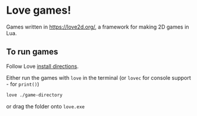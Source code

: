 # Love games!

Games written in <https://love2d.org/>, a framework for making 2D games in Lua.

## To run games

Follow Love [install directions](https://love2d.org/wiki/Getting_Started).

Either run the games with `love` in the terminal (or `lovec` for console support - for `print()`)

```bash
love ./game-directory
```

or drag the folder onto `love.exe`

